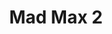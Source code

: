 ---
title: "Mad Max 2"
year: 1981
rating: 3.5
stars: "★★★½"
rewatched: false
permalink: "mad-max-2"
watched_on: 2020-09-25
---
